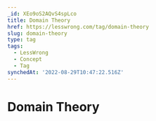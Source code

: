```yaml
---
_id: XEo9oS2AQvS4spLco
title: Domain Theory
href: https://lesswrong.com/tag/domain-theory
slug: domain-theory
type: tag
tags:
  - LessWrong
  - Concept
  - Tag
synchedAt: '2022-08-29T10:47:22.516Z'
---
```


# Domain Theory

